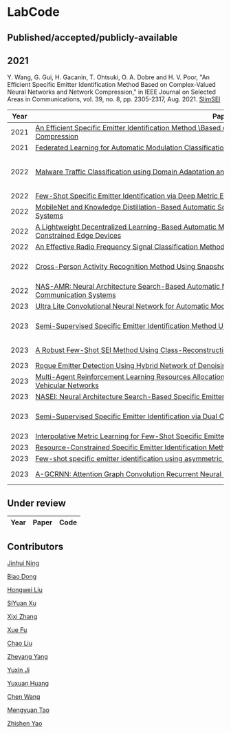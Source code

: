 # LabCode
## Published/accepted/publicly-available

## 2021

Y. Wang, G. Gui, H. Gacanin, T. Ohtsuki, O. A. Dobre and H. V. Poor, "An Efficient Specific Emitter Identification Method Based on Complex-Valued Neural Networks and Network Compression," in IEEE Journal on Selected Areas in Communications, vol. 39, no. 8, pp. 2305-2317, Aug. 2021. [SlimSEI](https://github.com/BeechburgPieStar/SlimSEI)

|  Year  | Paper  | Code  | 
|  ----  | ----  | ----  | 
|2021|[An Efficient Specific Emitter Identification Method \\Based on Complex-Valued Neural Networks and Network Compression](https://ieeexplore.ieee.org/abstract/document/9448105)|[SlimSEI](https://github.com/BeechburgPieStar/SlimSEI)|
|2021|[Federated Learning for Automatic Modulation Classification Under Class Imbalance and Varying Noise Condition](https://ieeexplore.ieee.org/abstract/document/9456904/)|[FLAMC](https://github.com/BeechburgPieStar/FLAMC)|
|2022|[Malware Traffic Classification using Domain Adaptation and Ladder Network for Secure Industrial Internet of Things](https://ieeexplore.ieee.org/abstract/document/9632825/)|[Keras-MTC-DA-Ladder](https://github.com/yzjh/Keras-MTC-DA-Ladder)|
|2022|[Few-Shot Specific Emitter Identification via Deep Metric Ensemble Learning](https://ieeexplore.ieee.org/abstract/document/9846906)|[FS-SEI](https://github.com/BeechburgPieStar/FS-SEI)|
|2022|[MobileNet and Knowledge Distillation-Based Automatic Scenario Recognition Method in Vehicle-to-Vehicle Systems](https://ieeexplore.ieee.org/abstract/document/9802718)|[V2V-Dataset](https://github.com/BeechburgPieStar/V2V-Dataset-for-Scenario-Identification)|
|2022|[A Lightweight Decentralized Learning-Based Automatic Modulation Classification Method for Resource-Constrained Edge Devices](https://ieeexplore.ieee.org/document/9844135/)|[MCMBNN](https://github.com/dongbiao321/MCMBNN-for-CentAMC-and-DecentAMC)|
|2022|[An Effective Radio Frequency Signal Classification Method Based on Multi-Task Learning Mechanism](https://ieeexplore.ieee.org/abstract/document/10012794)|[MTL](https://github.com/LiuK1288/lhw-000)|
|2022|[Cross-Person Activity Recognition Method Using Snapshot Ensemble Learning](https://ieeexplore.ieee.org/abstract/document/10013044)|[Cross-person-HAR](https://github.com/NJUPT-Sivan/Cross-person-HAR)|
|2022|[NAS-AMR: Neural Architecture Search-Based Automatic Modulation Recognition for Integrated Sensing and Communication Systems](https://ieeexplore.ieee.org/abstract/document/9762373)|[NAS-AMR](https://github.com/XixiZhang123/NAS-AMR)|
|2023|[Ultra Lite Convolutional Neural Network for Automatic Modulation Classification](http://arxiv.org/abs/2208.04659)|[ULCNN](https://github.com/BeechburgPieStar/ULCNN)|
|2023|[Semi-Supervised Specific Emitter Identification Method Using Metric-Adversarial Training](https://ieeexplore.ieee.org/document/10026879)|[MAT-based-SS-SEI](https://github.com/lovelymimola/MAT-based-SS-SEI)|
|2023|[A Robust Few-Shot SEI Method Using Class-Reconstruction and Adversarial Training](https://ieeexplore.ieee.org/document/10012716)|[CRCN-AT](https://github.com/LIUC-000/CRCN-AT)|
|2023|[Rogue Emitter Detection Using Hybrid Network of Denoising Autoencoder and Deep Metric Leaming](https://arxiv.org/abs/2212.00242)|[DMNet](https://github.com/yzybeibei/DMNet)|
|2023|[Multi-Agent Reinforcement Learning Resources Allocation Method Using Dueling Double Deep Q-Network in Vehicular Networks](https://ieeexplore.ieee.org/abstract/document/10123947/)|[DQN](https://github.com/Ljyx1/paper-codes/tree/master)|
|2023|[NASEI: Neural Architecture Search-Based Specific Emitter Identification Method]()|[NASEI](https://github.com/huangyuxuan11/NASEI)|
|2023|[Semi-Supervised Specific Emitter Identification via Dual Consistency Regularization](https://ieeexplore.ieee.org/abstract/document/10139822)|[DCR-Based-SemiSEI](https://github.com/lovelymimola/DCR-Based-SemiSEI)|
|2023|[Interpolative Metric Learning for Few-Shot Specific Emitter Identification](https://ieeexplore.ieee.org/abstract/document/10190130)|[IML](https://github.com/chengJoin/InterML-for-FS-SEI)|
|2023|[Resource-Constrained Specific Emitter Identification Method Using End-to-End Sparse Feature Selection]()|[SFS-SEI](https://github.com/sleepeach/SFS-SEI)|
|2023|[Few-shot specific emitter identification using asymmetric masked auto-encoder]()|[AMAE](https://github.com/YZS666/A-Method-for-Solving-the-FS-SEI-Problem)|
|2023|[A-GCRNN: Attention Graph Convolution Recurrent Neural Network for Multi-band Spectrum Prediction]()|[A-GCRNN](https://github.com/TLTLHILL/A-GCRNN-for-spectrum-prediction)|

## Under review

|Year|Paper|Code|
|  ----  | ----  | ----  | 


## Contributors
[Jinhui Ning](https://github.com/yzjh)

[Biao Dong](https://github.com/dongbiao321)

[Hongwei Liu](https://github.com/LiuK1288)

[SiYuan Xu](https://github.com/NJUPT-Sivan)

[Xixi Zhang](https://github.com/XixiZhang123)

[Xue Fu](https://github.com/lovelymimola)

[Chao Liu](https://github.com/LIUC-000)

[Zheyang Yang](https://github.com/yzybeibei)

[Yuxin Ji](https://github.com/Ljyx1)

[Yuxuan Huang](https://github.com/huangyuxuan11)

[Chen Wang](https://github.com/chengJoin)

[Mengyuan Tao](https://github.com/sleepeach)

[Zhishen Yao](https://github.com/YZS666)


